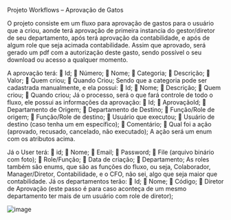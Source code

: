 Projeto Workflows – Aprovação de Gatos

O projeto consiste em um fluxo para aprovação de gastos para o usuário que a criou, aonde terá aprovação de primeira instancia do gestor/diretor de seu departamento, após terá aprovação da contabilidade, e após de algum role que seja acimada contabilidade.
Assim que aprovado, será gerado um pdf com a autorização deste gasto, sendo possível o seu download ou acesso a qualquer momento.

A aprovação terá:
	Id;
	Número;
	Nome;
	Categoria;
	Descrição;
	Valor;
	Quem criou;
	Quando Criou;
Sendo que a categoria pode ser cadastrada manualmente, e ela possui:
	Id;
	Nome;
	Descrição;
	Quem criou;
	Quando criou;
Já o processo, será o que fará controle de todo o fluxo, ele possui as informações da aprovação:
	Id;
	AprovaçãoId;
	Departamento de Origem;
	Departamento de Destino;
	Função/Role de origem;
	Função/Role de destino;
	Usuário que executou;
	Usuário de destino (caso tenha um em específico);
	Comentário;
	Qual foi a ação (aprovado, recusado, cancelado, não executado);
A ação será um enum com os atributos acima.

Já o User terá:
	id;
	Nome;
	Email;
	Password;
	File (arquivo binário com foto);
	Role/Função;
	Data de criação;
	Departamento;
As roles também são enums, que são as funções do fluxo, ou seja, Colaborador, Manager/Diretor, Contabilidade, e o CFO, não sei, algo que seja maior que contabilidade.
Já os departamentos terão:
	Id;
	Nome;
	Código;
	Diretor de Aprovação (este passo é para caso aconteça de um mesmo departamento ter mais de um usuário com role de diretor);


![image](https://github.com/matheussouza17/Workflows_BE/assets/109185171/7fe52af3-b67f-4434-94b9-54f67a2163f6)

